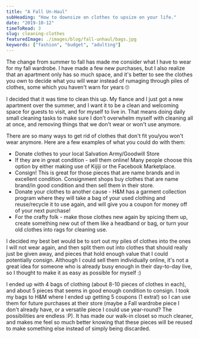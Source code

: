 ```yaml
---
title: "A Fall Un-Haul"
subHeading: "How to downsize on clothes to upsize on your life."
date: "2019-10-12"
timeToRead: 3
slug: cleaning-clothes
featuredImage: ./images/blog/fall-unhaul/bags.jpg
keywords: ["fashion", "budget", "adulting"]
---
```


The change from summer to fall has made me consider what I have to wear for my fall wardrobe.
I have made a few new purchases, but I also realize that an apartment only has so much space, and it's better to see the clothes you own to decide what you will wear instead of rumaging through piles of clothes, some which you haven't warn for years :roll_eyes:

I decided that it was time to clean this up. My fiance and I just got a new apartment over the summer, and I want it to be a clean and welcoming space for guests to visit, and for myself to live in. That means doing daily small cleaning tasks to make sure I don't overwhelm myself with cleaning all at once, and removing things that we don't wear or won't use anymore.

There are so many ways to get rid of clothes that don't fit you/you won't wear anymore. Here are a few examples of what you could do with them:

- Donate clothes to your local Salvation Army/Goodwill Store
- If they are in great condition - sell them online! Many people choose this option by either making use of Kijiji or the Facebook Marketplace.
- Consign! This is great for those pieces that are name brands and in excellent condition. Consignment shops buy clothes that are name brand/in good condition and then sell them in their store.
- Donate your clothes to another cause - H&M has a garment collection program where they will take a bag of your used clothing and reuse/recycle it to use again, and will give you a coupon for money off of your next purchase!
- For the crafty folk - make those clothes new again by spicing them up, create something new out of them like a headband or bag, or turn your old clothes into rags for cleaning use.

I decided my best bet would be to sort out my piles of clothes into the ones I will not wear again, and then split them out into clothes that should really just be given away, and pieces that hold enough value that I could potentially consign. Although I could sell them individually online, it's not a great idea for someone who is already busy enough in their day-to-day live, so I thought to make it as easy as possible for myself :)

I ended up with 4 bags of clothing (about 8-10 pieces of clothes in each), and about 5 pieces that seems in good enough condition to consign. I took my bags to H&M where I ended up getting 5 coupons (1 extra!) so I can use them for future purchases at their store (maybe a Fall wardrobe piece I don't already have, or a versatile piece I could use year-round? The possibilities are endless :P). It has made our walk-in closet so much cleaner, and makes me feel so much better knowing that these pieces will be reused to make something else instead of simply being discarded.
